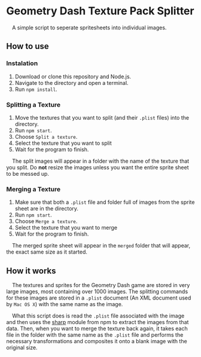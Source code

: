 # Geometry Dash Texture Pack Splitter
&nbsp;&nbsp;&nbsp;&nbsp;A simple script to seperate spritesheets into individual images.

## How to use

### Instalation

1. Download or clone this repository and Node.js.
2. Navigate to the directory and open a terminal.
3. Run `npm install`.

### Splitting a Texture

1. Move the textures that you want to split (and their `.plist` files) into the directory.
2. Run `npm start`.
3. Choose `Split a texture`.
4. Select the texture that you want to split
5. Wait for the program to finish.

&nbsp;&nbsp;&nbsp;&nbsp;The split images will appear in a folder with the name of the texture that you split.
Do **not** resize the images unless you want the entire sprite sheet to be messed up.

### Merging a Texture

1. Make sure that both a `.plist` file and folder full of images from the sprite 
sheet are in the directory.
2. Run `npm start`.
3. Choose `Merge a texture`.
4. Select the texture that you want to merge
5. Wait for the program to finish.

&nbsp;&nbsp;&nbsp;&nbsp;The merged sprite sheet will appear in the `merged` folder that will appear, 
the exact same size as it started.

## How it works

&nbsp;&nbsp;&nbsp;&nbsp;The textures and sprites for the Geometry Dash game are stored in very large 
images, most containing over 1000 images. The splitting commands for these 
images are stored in a `.plist` document (An XML document used by `Mac OS X`) 
with the same name as the image. 

&nbsp;&nbsp;&nbsp;&nbsp;What this script does is read the `.plist` file associated with the image and 
then uses the [sharp](https://www.npmjs.com/package/sharp) module from npm to extract the images from 
that data. Then, when you want to merge the texture back again, it takes each file in the folder 
with the same name as the `.plist` file and performs the necessary transformations 
and composites it onto a blank image with the original size.